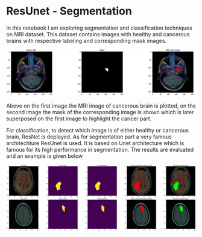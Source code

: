 # ResUnet - Segmentation
In this notebook I am exploring segmentation and classification techniques on MRI dataset. This dataset contains images with healthy and cancerous brains with respective labeling and corresponding mask images. 

<img src='images/mask.png' width='800'>

Above on the first image the MRI image of cancerous brain is plotted, on the second image the mask of the corresponding image is shown which is later superposed on the first image to highlight the cancer part. 

For classification, to detect which image is of either healthy or cancerous brain, ResNet is deployed. As for segmentation part a very famous architechture ResUnet is used. It is based on Unet architecture which is famous for its high performance in segmentation. The results are evaluated and an example is given below

<img src='images/predictbrain.png' width='800'>
